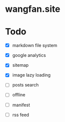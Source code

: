 # wangfan.site


# Todo
- [x] markdown file system
- [x] google analytics
- [x] sitemap
- [x] image lazy loading
- [ ] posts search
- [ ] offline
- [ ] manifest
- [ ] rss feed


